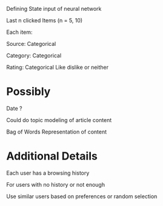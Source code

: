 Defining State input of neural network

Last n clicked Items (n = 5, 10)

Each item:

Source: Categorical

Category: Categorical

Rating: Categorical Like dislike or neither

# Possibly

Date ?

Could do topic modeling of article content

Bag of Words Representation of content

# Additional Details

Each user has a browsing history

For users with no history or not enough 

Use similar users based on preferences
or random selection